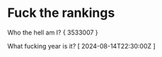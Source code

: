 # Fuck the rankings

Who the hell am I?
{ 3533007 }

What fucking year is it?
[ 2024-08-14T22:30:00Z ]
